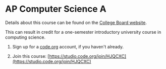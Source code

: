 # AP Computer Science A

Details about this course can be found on the [College Board website](https://apstudents.collegeboard.org/courses/ap-computer-science-a).

This can result in credit for a one-semester introductory university course in computing science.

1. Sign up for a [code.org](https://code.org/) account, if you haven't already.

2. Join this course: [https://studio.code.org/join/HJQCXC](https://studio.code.org/join/HJQCXC)